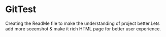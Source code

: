 # GitTest
Creating the ReadMe file to make the understanding of project better.Lets add more sceenshot & make it rich HTML page for better user experience.  
